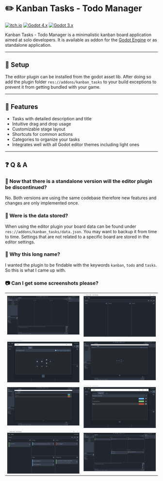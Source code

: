 # :pencil2: Kanban Tasks - Todo Manager
[![itch.io](https://img.shields.io/static/v1?label=Itch&message=standalone&color=grey&logo=itch.io&logoColor=white&labelColor=fa5c5c)](https://holonproduction.itch.io/kanban-tasks)
[![Godot 4.x](https://img.shields.io/static/v1?label=Godot&message=4.x&color=grey&logo=godotengine&logoColor=white&labelColor=478cbf)](https://godotengine.org/asset-library/asset/1474)
[![Godot 3.x](https://img.shields.io/static/v1?label=Godot&message=3.x&color=grey&logo=godotengine&logoColor=white&labelColor=478cbf)](https://godotengine.org/asset-library/asset/1245)

Kanban Tasks - Todo Manager is a minimalistic kanban board application aimed at solo developers. It is available as addon for the [Godot Engine](https://godotengine.org) or as standalone application.

---

## :seedling: Setup
The editor plugin can be installed from the godot asset lib. After doing so add the plugin folder `res://addons/kanban_tasks` to your build exceptions to prevent it from getting bundled with your game.

---
## :rocket: Features
- Tasks with detailed description and title
- Intuitive drag and drop usage
- Customizable stage layout
- Shortcuts for common actions
- Categories to organize your tasks
- Integrates well with all Godot editor themes including light ones

---
## :question: Q & A

### :anger: Now that there is a standalone version will the editor plugin be discontinued?
No. Both versions are using the same codebase therefore new features and changes are only implemented once.
### :floppy_disk: Were is the data stored?
When using the editor plugin your board data can be found under `res://addons/kanban_tasks/data.json`. You may want to backup it from time to time. Settings that are not related to a specific board are stored in the editor settings.
### :speech_balloon: Why this long name?
I wanted the plugin to be findable with the keywords `kanban`, `todo` and `tasks`. So this is what I came up with.
### :camera: Can I get some screenshots please?
|     |     |
|:---:|:---:|
| ![screenshot](./images/editor1.png) | ![screenshot](./images/standalone1.png) |
| ![screenshot](./images/standalone2.png) | ![screenshot](./images/editor2.png) |
| ![screenshot](./images/editor3.png) | ![screenshot](./images/standalone3.png) |
| ![screenshot](./images/standalone4.png) | ![screenshot](./images/editor4.png) |
